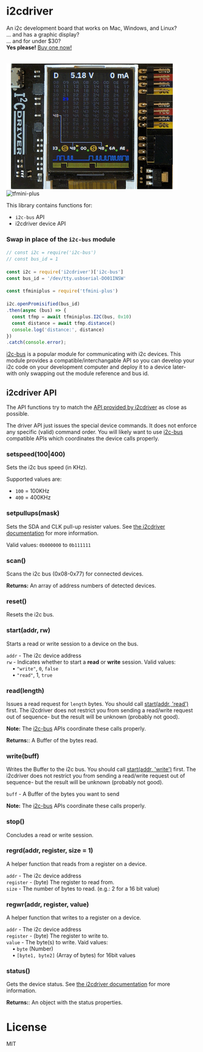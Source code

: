 # i2cdriver
An i2c development board that works on Mac, Windows, and Linux?<br>
... and has a graphic display?<br>
... and for under $30?<br>
**Yes please!** [Buy one now!](https://amzn.to/2onQUTr)<br>
<br>
<br>
![tfmini-plus](i2cdriver-display.gif)
![tfmini-plus](i2cdriver.gif)

This library contains functions for:
- `i2c-bus` API
- i2cdriver device API

### Swap in place of the `i2c-bus` module
```js
// const i2c = require('i2c-bus')
// const bus_id = 1

const i2c = require('i2cdriver')['i2c-bus']
const bus_id = '/dev/tty.usbserial-DO01INSW'

const tfminiplus = require('tfmini-plus')

i2c.openPromisified(bus_id)
.then(async (bus) => {
  const tfmp = await tfminiplus.I2C(bus, 0x10)
  const distance = await tfmp.distance()
  console.log('distance:', distance)
})
.catch(console.error);
```

[i2c-bus](https://www.npmjs.com/package/i2c-bus) is a popular module for communicating with i2c devices. This module provides
a compatible/interchangable API so you can develop your i2c code on your development computer and deploy it to a device
later- with only swapping out the module reference and bus id.


## i2cdriver API
The API functions try to match the [API provided by i2cdriver](https://i2cdriver.com/i2cdriver.pdf) as close as possible.

The driver API just issues the special device commands. It does not enforce any specific (valid) command order.
You will likely want to use [i2c-bus](#i2c-bus) compatible APIs which coordinates the device calls properly.

### setspeed(100|400)
Sets the i2c bus speed (in KHz).

Supported values are:
- `100` = 100KHz
- `400` = 400KHz

### setpullups(mask)
Sets the SDA and CLK pull-up resister values. See [the i2cdriver documentation](https://i2cdriver.com/i2cdriver.pdf)
for more information.

Valid values: `0b000000` to `0b111111`

### scan()
Scans the i2c bus (0x08-0x77) for connected devices.

**Returns:** An array of address numbers of detected devices.

### reset()
Resets the i2c bus.

### start(addr, rw)
Starts a read or write session to a device on the bus.

`addr` - The i2c device address<br>
`rw` - Indicates whether to start a **read** or **write** session. Valid values:<br>
&nbsp;&nbsp;&nbsp;&nbsp;&bull; `"write"`, `0`, `false`<br>
&nbsp;&nbsp;&nbsp;&nbsp;&bull; `"read"`, 1, `true`

### read(length)
Issues a read request for `length` bytes. You should call [start(addr, 'read')](#startaddr-rw) first. The i2cdriver does not
restrict you from sending a read/write request out of sequence- but the result will be unknown (probably not good).

**Note:** The [i2c-bus](#i2c-bus) APIs coordinate these calls properly.

**Returns:**: A Buffer of the bytes read.

### write(buff)
Writes the Buffer to the i2c bus. You should call [start(addr, 'write')](#startaddr-rw) first. The i2cdriver does not
restrict you from sending a read/write request out of sequence- but the result will be unknown (probably not good).

`buff` - A Buffer of the bytes you want to send

**Note:** The [i2c-bus](#i2c-bus) APIs coordinate these calls properly.

### stop()
Concludes a read or write session.

### regrd(addr, register, size = 1)
A helper function that reads from a register on a device.

`addr` - The i2c device address<br>
`register` - (byte) The register to read from.<br>
`size` - The number of bytes to read. (e.g.: 2 for a 16 bit value)


### regwr(addr, register, value)
A helper function that writes to a register on a device.

`addr` - The i2c device address<br>
`register` - (byte) The register to write to.<br>
`value` - The byte(s) to write. Vaid values:<br>
&nbsp;&nbsp;&nbsp;&nbsp;&bull; `byte` (Number)<br>
&nbsp;&nbsp;&nbsp;&nbsp;&bull; `[byte1, byte2]` (Array of bytes) for 16bit values<br>

### status()
Gets the device status. See [the i2cdriver documentation](https://i2cdriver.com/i2cdriver.pdf)
for more information.

**Returns:**: An object with the status properties.

# License
MIT